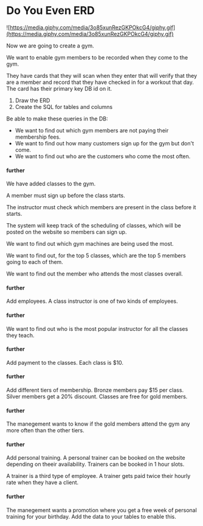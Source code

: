 # Do You Even ERD

![https://media.giphy.com/media/3o85xunRezGKPOkcG4/giphy.gif](https://media.giphy.com/media/3o85xunRezGKPOkcG4/giphy.gif)

Now we are going to create a gym.

We want to enable gym members to be recorded when they come to the gym.

They have cards that they will scan when they enter that will verify that they are a member and record that they have checked in for a workout that day. The card has their primary key DB id on it.

1. Draw the ERD
2. Create the SQL for tables and columns

Be able to make these queries in the DB:

- We want to find out which gym members are not paying their membership fees.
- We want to find out how many customers sign up for the gym but don't come.
- We want to find out who are the customers who come the most often.

#### further

We have added classes to the gym.

A member must sign up before the class starts.

The instructor must check which members are present in the class before it starts.

The system will keep track of the scheduling of classes, which will be posted on the website so members can sign up.

We want to find out which gym machines are being used the most.

We want to find out, for the top 5 classes, which are the top 5 members going to each of them.

We want to find out the member who attends the most classes overall.

#### further
Add employees. A class instructor is one of two kinds of employees.

#### further
We want to find out who is the most popular instructor for all the classes they teach.

#### further

Add payment to the classes. Each class is $10.

#### further

Add different tiers of membership. Bronze members pay $15 per class. Silver members get a 20% discount. Classes are free for gold members.

#### further

The manegement wants to know if the gold members attend the gym any more often than the other tiers.

#### further

Add personal training. A personal trainer can be booked on the website depending on theeir availability. Trainers can be booked in 1 hour slots.

A trainer is a third type of employee. A trainer gets paid twice their hourly rate when they have a client.

#### further

The manegement wants a promotion where you get a free week of personal training for your birthday. Add the data to your tables to enable this.

